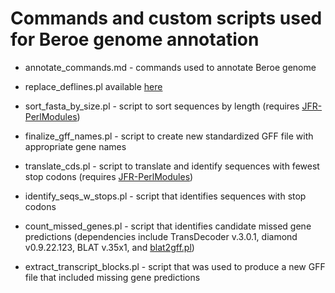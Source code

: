 # Commands and custom scripts used for Beroe genome annotation

* annotate_commands.md - commands used to annotate Beroe genome

* replace_deflines.pl available [here](https://github.com/josephryan/JFR-PerlModules)

* sort_fasta_by_size.pl - script to sort sequences by length (requires [JFR-PerlModules](https://github.com/josephryan/JFR-PerlModules))

* finalize_gff_names.pl - script to create new standardized GFF file with appropriate gene names

* translate_cds.pl - script to translate and identify sequences with fewest stop codons (requires [JFR-PerlModules](https://github.com/josephryan/JFR-PerlModules))

* identify_seqs_w_stops.pl - script that identifies sequences with stop codons

* count_missed_genes.pl - script that identifies candidate missed gene predictions (dependencies include TransDecoder v.3.0.1, diamond v0.9.22.123, BLAT v.35x1, and [blat2gff.pl](http://arthropods.eugenes.org/EvidentialGene/evigene/scripts/))

* extract_transcript_blocks.pl - script that was used to produce a new GFF file that included missing gene predictions
